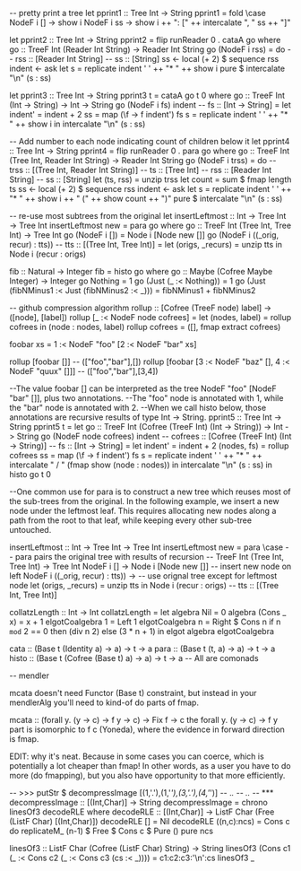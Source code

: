 -- pretty print a tree
let pprint1 :: Tree Int -> String
    pprint1 = fold \case
      NodeF i [] -> show i
      NodeF i ss -> show i ++ ": [" ++ intercalate ", " ss ++ "]"

let pprint2 :: Tree Int -> String
    pprint2 = flip runReader 0 . cataA go
      where
        go :: TreeF Int (Reader Int String) -> Reader Int String
        go (NodeF i rss) = do
          -- rss :: [Reader Int String]
          -- ss  :: [String]
          ss <- local (+ 2) $ sequence rss
          indent <- ask
          let s = replicate indent ' ' ++ "* " ++ show i
          pure $ intercalate "\n" (s : ss)

let pprint3 :: Tree Int -> String
    pprint3 t = cataA go t 0
      where
        go :: TreeF Int (Int -> String) -> Int -> String
        go (NodeF i fs) indent
            -- fs :: [Int -> String]
          = let indent' = indent + 2
                ss = map (\f -> f indent') fs
                s = replicate indent ' ' ++ "* " ++ show i
            in intercalate "\n" (s : ss)

-- Add number to each node indicating count of children below it
let pprint4 :: Tree Int -> String
    pprint4 = flip runReader 0 . para go
      where
        go :: TreeF Int (Tree Int, Reader Int String) -> Reader Int String
        go (NodeF i trss) = do
          -- trss :: [(Tree Int, Reader Int String)]
          -- ts   :: [Tree Int]
          -- rss  :: [Reader Int String]
          -- ss   :: [String]
          let (ts, rss) = unzip trss
          let count = sum $ fmap length ts
          ss <- local (+ 2) $ sequence rss
          indent <- ask
          let s = replicate indent ' '
               ++ "* " ++ show i
               ++ " (" ++ show count ++ ")"
          pure $ intercalate "\n" (s : ss)

-- re-use most subtrees from the original
let insertLeftmost :: Int -> Tree Int -> Tree Int
    insertLeftmost new = para go
      where
        go :: TreeF Int (Tree Int, Tree Int)
           -> Tree Int
        go (NodeF i []) = Node i [Node new []]
        go (NodeF i ((_orig, recur) : tts))
            -- tts :: [(Tree Int, Tree Int)]
          = let (origs, _recurs) = unzip tts
            in Node i (recur : origs)

fib :: Natural -> Integer
fib = histo go
  where
    go :: Maybe (Cofree Maybe Integer) -> Integer
    go Nothing = 1
    go (Just (_ :< Nothing)) = 1
    go (Just (fibNMinus1 :< Just (fibNMinus2 :< _)))
      = fibNMinus1 + fibNMinus2

-- github compression algorithm
rollup :: [Cofree (TreeF node) label] -> ([node], [label])
rollup [_ :< NodeF node cofrees] = let
  (nodes, label) = rollup cofrees
   in (node : nodes, label)
rollup cofrees = ([], fmap extract cofrees)

foobar xs = 1 :< NodeF "foo" [2 :< NodeF "bar" xs]

rollup [foobar []] --  (["foo","bar"],[])
rollup [foobar [3 :< NodeF "baz" [], 4 :< NodeF "quux" []]] -- (["foo","bar"],[3,4])

--The value foobar [] can be interpreted as the tree NodeF "foo" [NodeF "bar" []], plus two annotations.
--The "foo" node is annotated with 1, while the "bar" node is annotated with 2.
--When we call histo below, those annotations are recursive results of type Int -> String.
pprint5 :: Tree Int -> String
pprint5 t = let
  go :: TreeF Int (Cofree (TreeF Int) (Int -> String)) -> Int -> String
  go (NodeF node cofrees) indent
      -- cofrees :: [Cofree (TreeF Int) (Int -> String)]
      -- fs :: [Int -> String]
    = let indent' = indent + 2
          (nodes, fs) = rollup cofrees
          ss = map (\f -> f indent') fs
          s  = replicate indent ' ' ++ "* " ++ intercalate " / " (fmap show (node : nodes))
      in intercalate "\n" (s : ss)
  in histo go t 0

--One common use for para is to construct a new tree which reuses most of the sub-trees from the original. In the following example, we insert a new node under the leftmost leaf. This requires allocating new nodes along a path from the root to that leaf, while keeping every other sub-tree untouched.

insertLeftmost :: Int -> Tree Int -> Tree Int
insertLeftmost new = para \case -- para pairs the original tree with results of recursion
  -- TreeF Int (Tree Int, Tree Int) -> Tree Int
  NodeF i [] → Node i [Node new []] -- insert new node on left
  NodeF i ((_orig, recur) : tts)) → -- use orignal tree except for leftmost node
    let (origs, _recurs) = unzip tts in Node i (recur : origs)
      -- tts :: [(Tree Int, Tree Int)]

collatzLength :: Int -> Int
collatzLength = let
  algebra Nil        = 0
  algebra (Cons _ x) = x + 1
  elgotCoalgebra 1 = Left 1
  elgotCoalgebra n = Right $ Cons n if n `mod` 2 == 0 then (div n 2) else (3 * n + 1)
  in elgot algebra elgotCoalgebra

cata  :: (Base t (Identity a) -> a) -> t -> a
para  :: (Base t (t, a) -> a) -> t -> a
histo :: (Base t (Cofree (Base t) a) -> a) -> t -> a
-- All are comonads

-- mendler

mcata doesn't need Functor (Base t) constraint, but instead in your mendlerAlg you'll need to kind-of do parts of fmap.

mcata :: (forall y. (y -> c) -> f y -> c) -> Fix f -> c
the forall y. (y -> c) -> f y part is isomorphic to f c (Yoneda), where the evidence in forward direction is fmap.

EDIT: why it's neat. Because in some cases you can coerce, which is potentially a lot cheaper than fmap! In other words, as a user you have to do more (do fmapping), but you also have opportunity to that more efficiently.

-- >>> putStr $ decompressImage [(1,'.'),(1,'*'),(3,'.'),(4,'*')]
-- .*.
-- ..*
-- ***
decompressImage :: [(Int,Char)] -> String
decompressImage = chrono linesOf3 decodeRLE where
  decodeRLE :: [(Int,Char)] -> ListF Char (Free (ListF Char) [(Int,Char)])
  decodeRLE []          = Nil
  decodeRLE ((n,c):ncs) = Cons c do
    replicateM_ (n-1) $ Free $ Cons c $ Pure ()
    pure ncs

  linesOf3 :: ListF Char (Cofree (ListF Char) String) -> String
  linesOf3 (Cons c1 (_ :< Cons c2 (_ :< Cons c3 (cs :< _)))) = c1:c2:c3:'\n':cs
  linesOf3 _
